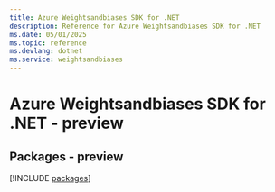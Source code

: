 ```yaml
---
title: Azure Weightsandbiases SDK for .NET
description: Reference for Azure Weightsandbiases SDK for .NET
ms.date: 05/01/2025
ms.topic: reference
ms.devlang: dotnet
ms.service: weightsandbiases
---
```

# Azure Weightsandbiases SDK for .NET - preview
## Packages - preview
[!INCLUDE [packages](weightsandbiases-index.md)]